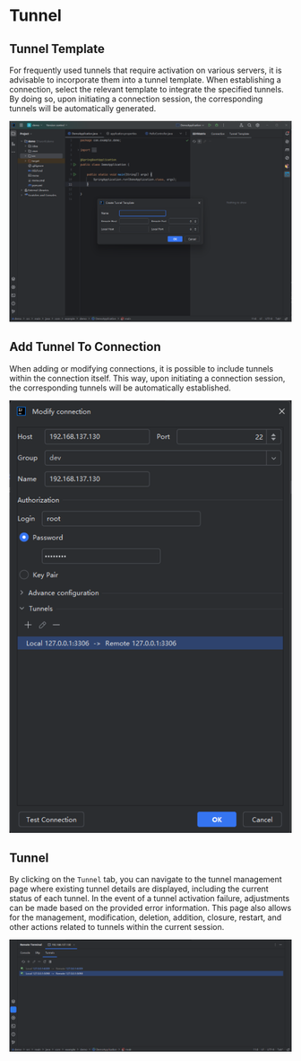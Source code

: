 # Tunnel

## Tunnel Template

For frequently used tunnels that require activation on various servers, it is advisable to incorporate them into a tunnel template. When establishing a connection, select the relevant template to integrate the specified tunnels. By doing so, upon initiating a connection session, the corresponding tunnels will be automatically generated.

![tunnel_template.png](_images/tunnel_template.png)

## Add Tunnel To Connection

When adding or modifying connections, it is possible to include tunnels within the connection itself. This way, upon initiating a connection session, the corresponding tunnels will be automatically established.

![add_tunnel.png](_images/add_tunnel.png)

## Tunnel

By clicking on the `Tunnel` tab, you can navigate to the tunnel management page where existing tunnel details are displayed, including the current status of each tunnel. In the event of a tunnel activation failure, adjustments can be made based on the provided error information. This page also allows for the management, modification, deletion, addition, closure, restart, and other actions related to tunnels within the current session.

![tunnel_instance.png](_images/tunnel_instance.png)